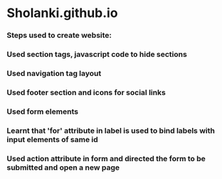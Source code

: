# Sholanki.github.io
### Steps used to create website:
### Used section tags, javascript code to hide sections
### Used navigation tag layout
### Used footer section and icons for social links
### Used form elements
### Learnt that 'for' attribute in label is used to bind labels with input elements of same id
### Used action attribute in form and directed the form to be submitted and open a new page
